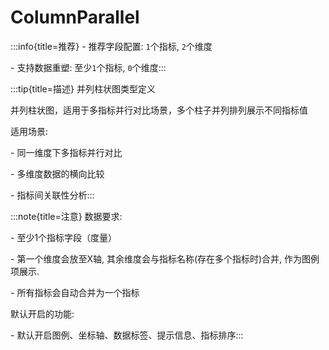 # ColumnParallel

:::info{title=推荐}
\- 推荐字段配置: `1`个指标, `2`个维度

\- 支持数据重塑: 至少`1`个指标, `0`个维度:::


 

:::tip{title=描述}
并列柱状图类型定义



并列柱状图，适用于多指标并行对比场景，多个柱子并列排列展示不同指标值

适用场景:

\- 同一维度下多指标并行对比

\- 多维度数据的横向比较

\- 指标间关联性分析:::


 

:::note{title=注意}
数据要求:

\- 至少1个指标字段（度量）

\- 第一个维度会放至X轴, 其余维度会与指标名称(存在多个指标时)合并, 作为图例项展示.

\- 所有指标会自动合并为一个指标

默认开启的功能:

\- 默认开启图例、坐标轴、数据标签、提示信息、指标排序:::


 

